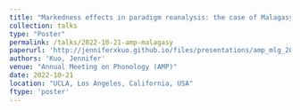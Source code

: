 ```yaml
---
title: "Markedness effects in paradigm reanalysis: the case of Malagasy consonant alternations"
collection: talks
type: "Poster"
permalink: /talks/2022-10-21-amp-malagasy
paperurl: 'http://jenniferxkuo.github.io/files/presentations/amp_mlg_2022.pdf'
authors: 'Kuo, Jennifer'
venue: "Annual Meeting on Phonology (AMP)"
date: 2022-10-21
location: "UCLA, Los Angeles, California, USA"
ftype: 'poster'
---
```

